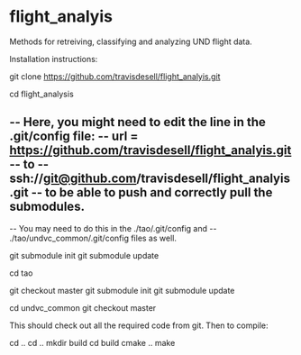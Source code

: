 flight_analyis
===============

Methods for retreiving, classifying and analyzing UND flight data.



Installation instructions:

git clone https://github.com/travisdesell/flight_analyis.git

cd flight_analysis

-- Here, you might need to edit the line in the .git/config file:
--    url =  https://github.com/travisdesell/flight_analyis.git
-- to
--     ssh://git@github.com/travisdesell/flight_analyis.git
-- to be able to push and correctly pull the submodules.
--
-- You may need to do this in the ./tao/.git/config and
-- ./tao/undvc_common/.git/config files as well.

git submodule init
git submodule update

cd tao

git checkout master
git submodule init
git submodule update

cd undvc_common
git checkout master

This should check out all the required code from git.  Then to
compile:

cd ..
cd ..
mkdir build
cd build
cmake ..
make
